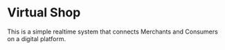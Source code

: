 # Virtual Shop

This is a simple realtime system that connects Merchants and Consumers on a digital platform.
